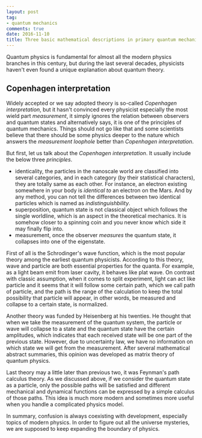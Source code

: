 ```yaml
---
layout: post
tag: 
- quantum mechanics
comments: true
date: 2016-11-10
title: Three basic mathematical descriptions in primary quantum mechanics
---
```


Quantum physics is fundamental for almost all the modern physics branches in this century, but during the last several decades, physicists haven't even found a unique explanation about quantum theory.

## Copenhagen interpretation
Widely accepted or we say adopted theory is so-called *Copenhagen interpretation*, but it hasn't convinced every physicist especially the most wield part *measurement*, it simply ignores the relation between observers and quantum states and alternatively says, it is one of the principles of quantum mechanics. Things should not go like that and some scientists believe that there should be some physics deeper to the nature which answers the *measurement loophole* better than *Copenhagen interpretation*.

But first, let us talk about the *Copenhagen interpretation*. It usually include the below three *principles*.

- identicality, the particles in the nanoscale world are classified into several categories, and in each category (by their statistical characters), they are totally same as each other. For instance, an electron existing somewhere in your body is *identical to* an electron on the Mars. And by any method, you can not tell the differences between two identical particles which is named as *indistinguishbility*.
- superposition, quantum state is not classical object which follows the single worldline, which is an aspect in the theoretical mechanics. It is somehow closer to a spinning coin and you never know which side it may finally flip into.
- measurement, once the observer *measures* the quantum state, it collapses into one of the eigenstate.

First of all is the Schrodinger's wave function, which is the most popular theory among the earliest quantum physicists. 
According to this theory, wave and particle are both essential properties for the quanta. For example, as a light beam emit from laser cavity, it behaves like plat wave. On contrast with classic assumption, when it comes to split experiment, light can act like particle and it seems that it will follow some certain path, which we call path of particle, and the path is the range of the calculation to keep the total possibility that particle will appear, in other words, be measured and collapse to a certain state, is normalized.

Another theory was funded by Heisenberg at his twenties. He thought that when we take the measurement of the quantum system, the particle or wave will collapse to a state and the quantum state have the certain amplitudes, which indicates that each received state will be one part of the previous state. However, due to uncertainty law, we have no information on which state we will get from the measurement. After several mathematical abstract summaries, this opinion was developed as matrix theory of quantum physics.

Last theory may a little later than previous two, it was Feynman's path calculus theory. As we discussed above, if we consider the quantum state as a particle, only the possible paths will be satisfied and different mechanical and dynamical functions can be expressed by a simple calculus of those paths. This idea is much more modern and sometimes more useful when you handle a complicated physics model.

In summary, confusion is always coexisting with development, especially topics of modern physics. In order to figure out all the universe mysteries, we are supposed to keep expanding the boundary of physics.

